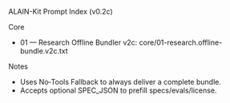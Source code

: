 ALAIN-Kit Prompt Index (v0.2c)

Core
- 01 — Research Offline Bundler v2c: core/01-research.offline-bundle.v2c.txt

Notes
- Uses No‑Tools Fallback to always deliver a complete bundle.
- Accepts optional SPEC_JSON to prefill specs/evals/license.
